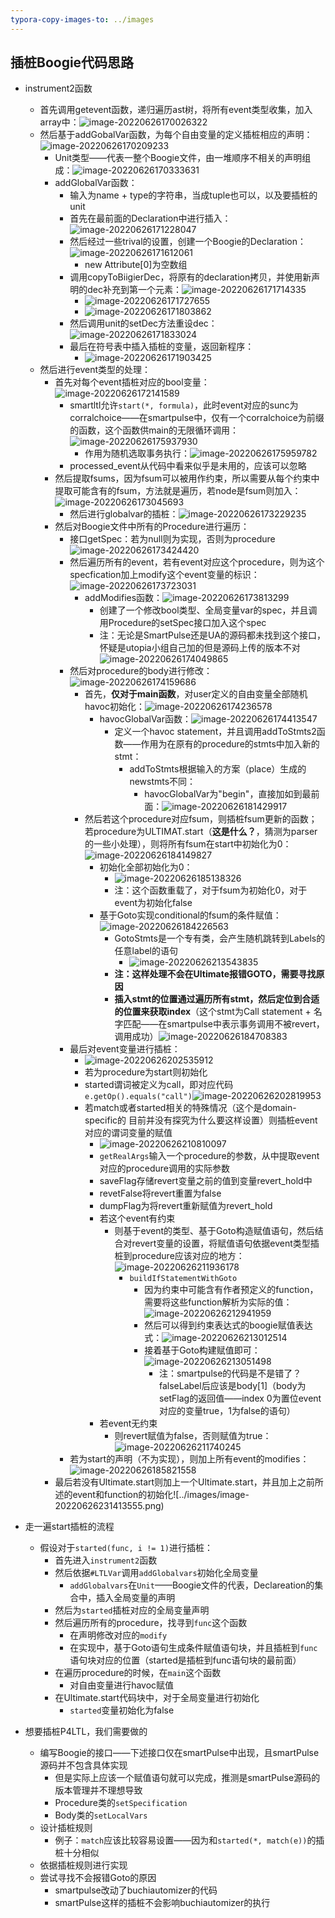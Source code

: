 ```yaml
---
typora-copy-images-to: ../images
---
```


## 插桩Boogie代码思路

- instrument2函数
  - 首先调用getevent函数，递归遍历ast树，将所有event类型收集，加入array中：![image-20220626170026322](../images/image-20220626170026322.png)
  - 然后基于addGobalVar函数，为每个自由变量的定义插桩相应的声明：![image-20220626170209233](../images/image-20220626170209233.png)
    - Unit类型——代表一整个Boogie文件，由一堆顺序不相关的声明组成：![image-20220626170333631](../images/image-20220626170333631.png)
    - addGlobalVar函数：
      - 输入为name + type的字符串，当成tuple也可以，以及要插桩的unit
      - 首先在最前面的Declaration中进行插入：![image-20220626171228047](../images/image-20220626171228047.png)
      - 然后经过一些trival的设置，创建一个Boogie的Declaration：![image-20220626171612061](../images/image-20220626171612061.png)
        - new Attribute[0]为空数组
      - 调用copyToBiigierDec，将原有的declaration拷贝，并使用新声明的dec补充到第一个元素：![image-20220626171714335](../images/image-20220626171714335.png)
        - ![image-20220626171727655](../images/image-20220626171727655.png)
        - ![image-20220626171803862](../images/image-20220626171803862.png)
      - 然后调用unit的setDec方法重设dec：![image-20220626171833024](../images/image-20220626171833024.png)
      - 最后在符号表中插入插桩的变量，返回新程序：
        - ![image-20220626171903425](../images/image-20220626171903425.png)
  - 然后进行event类型的处理：
    - 首先对每个event插桩对应的bool变量：![image-20220626172141589](../images/image-20220626172141589.png)
      - smartltl允许`start(*, formula)`，此时event对应的sunc为corralchoice——在smartpulse中，仅有一个corralchoice为前缀的函数，这个函数供main的无限循环调用：![image-20220626175937930](../images/image-20220626175937930.png)
        - 作用为随机选取事务执行：![image-20220626175959782](../images/image-20220626175959782.png)
      - processed_event从代码中看来似乎是未用的，应该可以忽略
    - 然后提取fsums，因为fsum可以被用作约束，所以需要从每个约束中提取可能含有的fsum，方法就是遍历，若node是fsum则加入：![image-20220626173045693](../images/image-20220626173045693.png)
      - 然后进行globalvar的插桩：![image-20220626173229235](../images/image-20220626173229235.png)
    - 然后对Boogie文件中所有的Procedure进行遍历：
      - 接口getSpec：若为null则为实现，否则为procedure![image-20220626173424420](../images/image-20220626173424420.png)
      - 然后遍历所有的event，若有event对应这个procedure，则为这个specfication加上modify这个event变量的标识：![image-20220626173723031](../images/image-20220626173723031.png)
        - addModifies函数：![image-20220626173813299](../images/image-20220626173813299.png)
          - 创建了一个修改bool类型、全局变量var的spec，并且调用Procedure的setSpec接口加入这个spec
          - 注：无论是SmartPulse还是UA的源码都未找到这个接口，怀疑是utopia小组自己加的但是源码上传的版本不对![image-20220626174049865](../images/image-20220626174049865.png)
      - 然后对procedure的body进行修改：![image-20220626174159686](../images/image-20220626174159686.png)
        - 首先，**仅对于main函数**，对user定义的自由变量全部随机havoc初始化：![image-20220626174236578](../images/image-20220626174236578.png)
          - havocGlobalVar函数：![image-20220626174413547](../images/image-20220626174413547.png)
            - 定义一个havoc statement，并且调用addToStmts2函数——作用为在原有的procedure的stmts中加入新的stmt：
              - addToStmts根据输入的方案（place）生成的newstmts不同：
                - havocGlobalVar为"begin"，直接加如到最前面：![image-20220626181429917](../images/image-20220626181429917.png)
        - 然后若这个procedure对应fsum，则插桩fsum更新的函数；若procedure为ULTIMAT.start（**这是什么？**，猜测为parser的一些小处理），则将所有fsum在start中初始化为0：![image-20220626184149827](../images/image-20220626184149827.png)
          - 初始化全部初始化为0：
            - ![image-20220626185138326](../images/image-20220626185138326.png)
            - 注：这个函数重载了，对于fsum为初始化0，对于event为初始化false
          - 基于Goto实现conditional的fsum的条件赋值：![image-20220626184226563](../images/image-20220626184226563.png)
            - GotoStmts是一个专有类，会产生随机跳转到Labels的任意label的语句
              - ![image-20220626213543835](../images/image-20220626213543835.png)
            - **注：这样处理不会在Ultimate报错GOTO，需要寻找原因**
            - **插入stmt的位置通过遍历所有stmt，然后定位到合适的位置来获取index**（这个stmt为Call statement + 名字匹配——在smartpulse中表示事务调用不被revert，调用成功）![image-20220626184708383](../images/image-20220626184708383.png)
      - 最后对event变量进行插桩：
        - ![image-20220626202535912](../images/image-20220626202535912.png)
        - 若为procedure为start则初始化
        - started谓词被定义为call，即对应代码`e.getOp().equals("call")`![image-20220626202819953](../images/image-20220626202819953.png)
        - 若match或者started相关的特殊情况（这个是domain-specific的 目前并没有探究为什么要这样设置）则插桩event对应的谓词变量的赋值
          - ![image-20220626210810097](../images/image-20220626210810097.png)
          - `getRealArgs`输入一个procedure的参数，从中提取event对应的procedure调用的实际参数
          - saveFlag存储revert变量之前的值到变量revert_hold中
          - revetFalse将revert重置为false
          - dumpFlag为将revert重新赋值为revert_hold
          - 若这个event有约束
            - 则基于event的类型、基于Goto构造赋值语句，然后结合对revert变量的设置，将赋值语句依据event类型插桩到procedure应该对应的地方：![image-20220626211936178](../images/image-20220626211936178.png)
              - `buildIfStatementWithGoto`
                - 因为约束中可能含有作者预定义的function，需要将这些function解析为实际的值：![image-20220626212941959](../images/image-20220626212941959.png)
                - 然后可以得到约束表达式的boogie赋值表达式：![image-20220626213012514](../images/image-20220626213012514.png)
                - 接着基于Goto构建赋值即可：![image-20220626213051498](../images/image-20220626213051498.png)
                  - 注：smartpulse的代码是不是错了？falseLabel后应该是body[1]（body为setFlag的返回值——index 0为置位event对应的变量true，1为false的语句）
          - 若event无约束
            - 则revert赋值为false，否则赋值为true：![image-20220626211740245](../images/image-20220626211740245.png)
      - 若为start的声明（不为实现），则加上所有event的modifies：![image-20220626185821558](../images/image-20220626185821558.png)
    - 最后若没有Ultimate.start则加上一个Ultimate.start，并且加上之前所述的event和function的初始化![../images/image-20220626231413555.png)

- 走一遍start插桩的流程
  - 假设对于`started(func, i != 1)`进行插桩：
    - 首先进入`instrument2`函数
    - 然后依据`#LTLVar`调用`addGlobalvars`初始化全局变量
      - `addGlobalvars`在`Unit`——Boogie文件的代表，Declareation的集合中，插入全局变量的声明
    - 然后为`started`插桩对应的全局变量声明
    - 然后遍历所有的procedure，找寻到`func`这个函数
      - 在声明修改对应的`modify`
      - 在实现中，基于Goto语句生成条件赋值语句块，并且插桩到`func`语句块对应的位置（started是插桩到func语句块的最前面）
    - 在遍历procedure的时候，在`main`这个函数
      - 对自由变量进行havoc赋值
    - 在Ultimate.start代码块中，对于全局变量进行初始化
      - `started`变量初始化为false

- 想要插桩P4LTL，我们需要做的
  - 编写Boogie的接口——下述接口仅在smartPulse中出现，且smartPulse源码并不包含具体实现
    - 但是实际上应该一个赋值语句就可以完成，推测是smartPulse源码的版本管理并不理想导致
    - Procedure类的`setSpecification`
    - Body类的`setLocalVars`
  - 设计插桩规则
    - 例子：`match`应该比较容易设置——因为和`started(*, match(e))`的插桩十分相似
  - 依据插桩规则进行实现
  - 尝试寻找不会报错Goto的原因
    - smartpulse改动了buchiautomizer的代码
    - smartPulse这样的插桩不会影响buchiautomizer的执行
